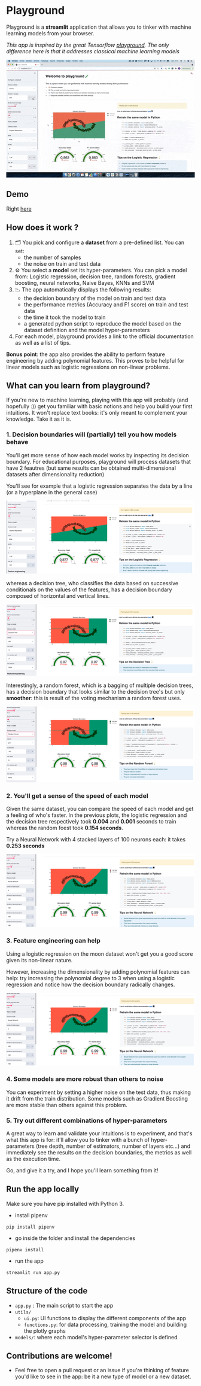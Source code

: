 # Playground

Playground is a **streamlit** application that allows you to tinker with machine learning models from your browser.

_This app is inspired by the great Tensorflow [playground](https://playground.tensorflow.org/). The only difference here is that it addresses classical machine learning models_

<p align="center">
   <img src="./images/demo.gif">
</p>

## Demo

Right [here](https://playground-ml.herokuapp.com/)

## How does it work ?

1. 🗂️ You pick and configure a **dataset** from a pre-defined list. You can set:
   - the number of samples
   - the noise on train and test data
2. ⚙️ You select a **model** set its hyper-parameters. You can pick a model from: Logistic regression, decision tree, random forests, gradient boosting, neural networks, Naive Bayes, KNNs and SVM
3. 📉 The app automatically displays the following results:
   - the decision boundary of the model on train and test data
   - the performance metrics (Accuracy and F1 score) on train and test data
   - the time it took the model to train
   - a generated python script to reproduce the model based on the dataset definition and the model hyper-parameters
4. For each model, playground provides a link to the official documentation as well as a list of tips.

**Bonus point**: the app also provides the ability to perform feature engineering by adding polynomial features. This proves to be helpful for linear models such as logistic regressions on non-linear problems.

## What can you learn from playground?

If you're new to machine learning, playing with this app will probably (and hopefully :)) get you familiar with basic notions and help you build your first intuitions. It won't replace text books: it's only meant to complement your knowledge. Take it as it is.

### 1. Decision boundaries will (partially) tell you how models behave

You'll get more sense of how each model works by inspecting its decision boundary. For educational purposes, playground will process datasets that have 2 feautres (but same results can be obtained multi-dimensional datasets after dimensionality reduction)

You'll see for example that a logistic regression separates the data by a line (or a hyperplane in the general case)

![](./images/logistic_regression.png)

whereas a decision tree, who classifies the data based on successive conditionals on the values of the features, has a decision boundary composed of horizontal and vertical lines.

![](./images/decision_tree.png)

Interestingly, a random forest, which is a bagging of multiple decision trees, has a decision boundary that looks similar to the decision tree's but only **smoother**: this is result of the voting mechanism a random forest uses.

![](./images/random_forest.png)

### 2. You'll get a sense of the speed of each model

Given the same dataset, you can compare the speed of each model and get a feeling of who's faster. In the previous plots, the logistic regression and the decision tree respectively took **0.004** and **0.001** seconds to train whereas the random foest took **0.154 seconds**.

Try a Neural Network with 4 stacked layers of 100 neurons each: it takes **0.253 seconds**

![](./images/neural_network.png)

### 3. Feature engineering can help

Using a logistic regression on the moon dataset won't get you a good score given its non-linear nature.

However, increasing the dimensionality by adding polynomial features can help: try increasing the polynomial degree to 3 when using a logistic regression and notice how the decision boundary radically changes.

![](./images/neural_network.png)

### 4. Some models are more robust than others to noise

You can experiment by setting a higher noise on the test data, thus making it drift from the train distribution. Some models such as Gradient Boosting are more stable than others against this problem.

### 5. Try out different combinations of hyper-parameters

A great way to learn and validate your intuitions is to experiment, and that's what this app is for: it'll allow you to tinker with a bunch of hyper-parameters (tree depth, number of estimators, number of layers etc...) and immediately see the results on the decision boundaries, the metrics as well as the execution time.

Go, and give it a try, and I hope you'll learn something from it!

## Run the app locally

Make sure you have pip installed with Python 3.

- install pipenv

```shell
pip install pipenv
```

- go inside the folder and install the dependencies

```shell
pipenv install
```

- run the app

```shell
streamlit run app.py
```

## Structure of the code

- `app.py` : The main script to start the app
- `utils/`
  - `ui.py`: UI functions to display the different components of the app
  - `functions.py`: for data processing, training the model and building the plotly graphs
- `models/`: where each model's hyper-parameter selector is defined

## Contributions are welcome!

- Feel free to open a pull request or an issue if you're thinking of feature you'd like to see in the app: be it a new type of model or a new dataset.
